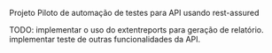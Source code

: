 Projeto Piloto de automação de testes para API usando rest-assured

TODO: implementar o uso do extentreports para geração de relatório.
      implementar teste de outras funcionalidades da API.
